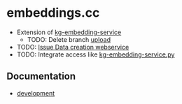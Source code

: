 # embeddings.cc

- Extension of [kg-embedding-service](https://github.com/dice-group/kg-embedding-service)
    - TODO: Delete branch [upload](https://github.com/dice-group/kg-embedding-service/tree/upload)
- TODO: [Issue Data creation webservice](https://github.com/dice-group/kg-embedding-service/issues/14)
- TODO: Integrate access like [kg-embedding-service.py](https://github.com/dice-group/Universal_Embeddings/blob/main/kg-embedding-service.py)

## Documentation

- [development](docs/development.md)